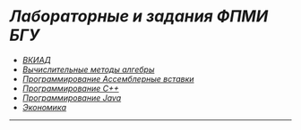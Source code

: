 <h1><b><i>Лабораторные и задания  ФПМИ БГУ</i></b></h1>

<ul>
  <li><i><a href= https://github.com/charapennikaurm/BSU/tree/main/%D0%92%D0%9A%D0%98%D0%90%D0%94>ВКИАД</a></i></li>
  <li><i><a href= https://github.com/charapennikaurm/BSU/tree/main/%D0%92%D1%8B%D1%87%D0%B8%D1%81%D0%BB%D0%B8%D1%82%D0%B5%D0%BB%D0%BB%D1%8C%D0%BD%D1%8B%D0%B5%20%D0%BC%D0%B5%D1%82%D0%BE%D0%B4%D1%8B%20%D0%B0%D0%BB%D0%B3%D0%B5%D0%B1%D1%80%D1%8B >Вычислительные методы алгебры</a></i></li>
  <li><i><a href=https://github.com/charapennikaurm/BSU/tree/main/%D0%9F%D1%80%D0%BE%D0%B3%D1%80%D0%B0%D0%BC%D0%BC%D0%B8%D1%80%D0%BE%D0%B2%D0%B0%D0%BD%D0%B8%D0%B5%20%D0%90%D1%81%D1%81%D0%B5%D0%BC%D0%B1%D0%BB%D0%B5%D1%80%D0%BD%D1%8B%D0%B5%20%D0%B2%D1%81%D1%82%D0%B0%D0%B2%D0%BA%D0%B8 >Программирование Ассемблерные вставки</a></i></li> 
  <li><i><a href= https://github.com/charapennikaurm/BSU/tree/main/%D0%9F%D1%80%D0%BE%D0%B3%D1%80%D0%B0%D0%BC%D0%BC%D0%B8%D1%80%D0%BE%D0%B2%D0%B0%D0%BD%D0%B8%D0%B5%20%D0%A1%2B%2B> Программирование С++</a></i></li>
  <li><i><a href=https://github.com/charapennikaurm/BSU/tree/main/%D0%9F%D1%80%D0%BE%D0%B3%D1%80%D0%B0%D0%BC%D0%BC%D0%B8%D1%80%D0%BE%D0%B2%D0%B0%D0%BD%D0%B8%D0%B5%20Java >Программирование Java</a></i></li>
  <li><i><a href=https://github.com/charapennikaurm/BSU/tree/main/%D0%AD%D0%BA%D0%BE%D0%BD%D0%BE%D0%BC%D0%B8%D0%BA%D0%B0 >Экономика</a></i></li>
</ul>

<hr>
